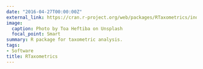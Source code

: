 ```yaml
---
date: "2016-04-27T00:00:00Z"
external_link: https://cran.r-project.org/web/packages/RTaxometrics/index.html
image:
  caption: Photo by Toa Heftiba on Unsplash
  focal_point: Smart
summary: R package for taxometric analysis.
tags:
- Software
title: RTaxometrics
---
```

